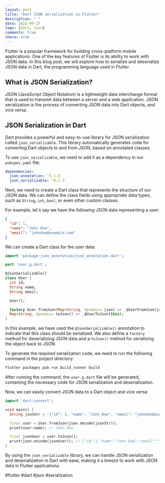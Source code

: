 ```yaml
---
layout: post
title: "Dart JSON serialization in Flutter"
description: " "
date: 2023-09-27
tags: [dart, json]
comments: true
share: true
---
```


Flutter is a popular framework for building cross-platform mobile applications. One of the key features of Flutter is its ability to work with JSON data. In this blog post, we will explore how to serialize and deserialize JSON data in Dart, the programming language used in Flutter.

## What is JSON Serialization?

JSON (JavaScript Object Notation) is a lightweight data interchange format that is used to transmit data between a server and a web application. JSON serialization is the process of converting JSON data into Dart objects, and vice versa.

## JSON Serialization in Dart

Dart provides a powerful and easy-to-use library for JSON serialization called `json_serializable`. This library automatically generates code for converting Dart objects to and from JSON, based on annotated classes.

To use `json_serializable`, we need to add it as a dependency in our `pubspec.yaml` file:
```yaml
dependencies:
  json_annotation: ^3.1.0
  json_serializable: ^4.1.3
```

Next, we need to create a Dart class that represents the structure of our JSON data. We can define the class fields using appropriate data types, such as `String`, `int`, `bool`, or even other custom classes.

For example, let's say we have the following JSON data representing a user:
```json
{
  "id": 1,
  "name": "John Doe",
  "email": "johndoe@example.com"
}
```

We can create a Dart class for the user data:
```dart
import 'package:json_annotation/json_annotation.dart';

part 'user.g.dart';

@JsonSerializable()
class User {
  int id;
  String name;
  String email;

  User();

  factory User.fromJson(Map<String, dynamic> json) => _$UserFromJson(json);
  Map<String, dynamic> toJson() => _$UserToJson(this);
}
```

In this example, we have used the `@JsonSerializable()` annotation to indicate that this class should be serialized. We also define a `factory` method for deserializing JSON data and a `toJson()` method for serializing the object back to JSON.

To generate the required serialization code, we need to run the following command in the project directory:
```bash
flutter packages pub run build_runner build
```

After running the command, the `user.g.dart` file will be generated, containing the necessary code for JSON serialization and deserialization.

Now, we can easily convert JSON data to a Dart object and vice versa:
```dart
import 'dart:convert';

void main() {
  String jsonStr = '{"id": 1, "name": "John Doe", "email": "johndoe@example.com"}';

  final user = User.fromJson(json.decode(jsonStr));
  print(user.name); // John Doe

  final jsonUser = user.toJson();
  print(json.encode(jsonUser)); // {"id":1,"name":"John Doe","email":"johndoe@example.com"}
}
```

By using the `json_serializable` library, we can handle JSON serialization and deserialization in Dart with ease, making it a breeze to work with JSON data in Flutter applications.

#flutter #dart #json #serialization